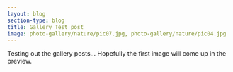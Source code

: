 ```yaml
---
layout: blog
section-type: blog
title: Gallery Test post
image: photo-gallery/nature/pic07.jpg, photo-gallery/nature/pic04.jpg
---
```


Testing out the gallery posts...
Hopefully the first image will come up in the preview.
